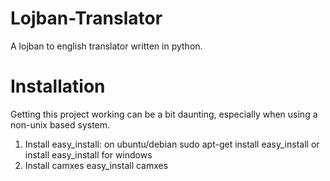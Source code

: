Lojban-Translator
=================

A lojban to english translator written in python.




Installation
============


Getting this project working can be a bit daunting, especially when using a non-unix based system.


1. Install easy_install: on ubuntu/debian
    sudo apt-get install easy_install
or install easy_install for windows
2. Install camxes
   easy_install camxes
